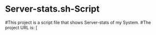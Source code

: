# Server-stats.sh-Script
#This project is a script file that shows Server-stats of my System.
#The project URL is:
[
